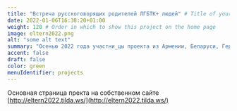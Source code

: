 ```yaml
---
title: "Встреча русскоговорящих родителей ЛГБТК+ людей" # Title of your project
date: 2022-01-06T16:38:20+01:00
weight: 120 # Order in which to show this project on the home page
image: eltern2022.png
alt: "some alt text"
summary: "Осенью 2022 года участни_цы проекта из Армении, Беларуси, Германии, Молдовы, Польши, России, Украины встретились вместе в Берлине, чтобы вместе разработать стратегии по снижению предрассудков в отношении ЛГБТК+ людей."
accent: false
draft: false
color: green
menuIdentifier: projects
---
```

Основная страница пректа на собственном сайте [http://eltern2022.tilda.ws/](http://eltern2022.tilda.ws/)